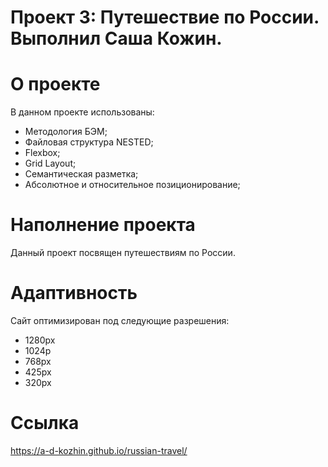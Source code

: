 # Проект 3: Путешествие по России. Выполнил Саша Кожин.

# О проекте
В данном проекте использованы:
  - Методология БЭМ;
  - Файловая структура NESTED;
  - Flexbox;
  - Grid Layout;
  - Семантическая разметка;
  - Абсолютное и относительное позиционирование;

# Наполнение проекта

Данный проект посвящен путешествиям по России.

# Адаптивность

Сайт оптимизирован под следующие разрешения:
  - 1280px
  - 1024p
  - 768px
  - 425px
  - 320px

# Ссылка
https://a-d-kozhin.github.io/russian-travel/
